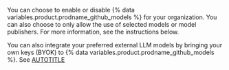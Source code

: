 You can choose to enable or disable {% data variables.product.prodname_github_models %} for your organization. You can also choose to only allow the use of selected models or model publishers. For more information, see the instructions below.

You can also integrate your preferred external LLM models by bringing your own keys (BYOK) to {% data variables.product.prodname_github_models %}. See [AUTOTITLE](/github-models/github-models-at-scale/set-up-custom-model-integration-models-byok)

